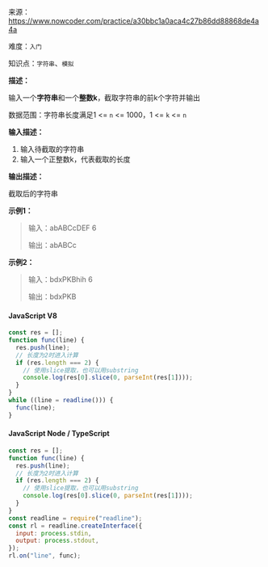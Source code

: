 来源：<https://www.nowcoder.com/practice/a30bbc1a0aca4c27b86dd88868de4a4a>

难度：`入门`

知识点：`字符串`、`模拟`

**描述：**

输入一个**字符串**和一个**整数k**，截取字符串的前k个字符并输出

数据范围：字符串长度满足1 <= `n` <= 1000，1 <= `k` <= `n`

**输入描述：**

1. 输入待截取的字符串
2. 输入一个正整数k，代表截取的长度

**输出描述：**

截取后的字符串

**示例1：**

> 输入：abABCcDEF
6
>
> 输出：abABCc

**示例2：**

> 输入：bdxPKBhih
6
>
> 输出：bdxPKB

<!-- tabs:start -->

#### **JavaScript V8**

```javascript
const res = [];
function func(line) {
  res.push(line);
  // 长度为2时进入计算
  if (res.length === 2) {
    // 使用slice提取，也可以用substring
    console.log(res[0].slice(0, parseInt(res[1])));
  }
}
while ((line = readline())) {
  func(line);
}
```

#### **JavaScript Node / TypeScript**

```javascript
const res = [];
function func(line) {
  res.push(line);
  // 长度为2时进入计算
  if (res.length === 2) {
    // 使用slice提取，也可以用substring
    console.log(res[0].slice(0, parseInt(res[1])));
  }
}
const readline = require("readline");
const rl = readline.createInterface({
  input: process.stdin,
  output: process.stdout,
});
rl.on("line", func);

```

<!-- tabs:end -->
